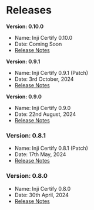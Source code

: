 # Releases

**Version: 0.10.0**

* Name: Inji Certify 0.10.0
* Date: Coming Soon
* [Release Notes](version-0.10.0/)

**Version: 0.9.1**

* Name: Inji Certify 0.9.1 (Patch)
* Date: 3rd October, 2024
* [Release Notes](version-0.9.1/)

**Version: 0.9.0**

* Name: Inji Certify 0.9.0
* Date: 22nd August, 2024
* [Release Notes](version-0.9.0/)

### Version: 0.8.1 <a href="#version-0.8.0" id="version-0.8.0"></a>

* Name: Inji Certify 0.8.1 (Patch)
* Date: 17th May, 2024
* [Release Notes](release-notes.md)

### Version: 0.8.0 <a href="#version-0.8.0" id="version-0.8.0"></a>

* Name: Inji Certify 0.8.0
* Date: 30th April, 2024
* [Release Notes](https://docs.mosip.io/inji/inji-certify/releases/release-notes)
